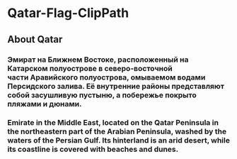 # Qatar-Flag-ClipPath

## About Qatar

### Эмират на Ближнем Востоке, расположенный на Катарском полуострове в северо-восточной части Аравийского полуострова, омываемом водами Персидского залива. Её внутренние районы представляют собой засушливую пустыню, а побережье покрыто пляжами и дюнами. 

### Emirate in the Middle East, located on the Qatar Peninsula in the northeastern part of the Arabian Peninsula, washed by the waters of the Persian Gulf. Its hinterland is an arid desert, while its coastline is covered with beaches and dunes.
